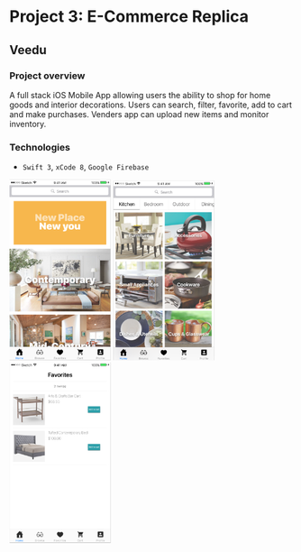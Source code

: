 # Project 3: E-Commerce Replica

## Veedu

### Project overview

A full stack iOS Mobile App allowing users the ability to shop for home goods and interior decorations. Users can search, filter, favorite, add to cart and make purchases. Venders app can upload new items and monitor inventory.

### Technologies

- `Swift 3`, `xCode 8`, `Google Firebase`

<img src="/Images/README/homeScreen.png" width="180"> <img src="/Images/README/browseScreen.png" width="180"> <img src="/Images/README/favoritesScreen.png" width="180"> 






